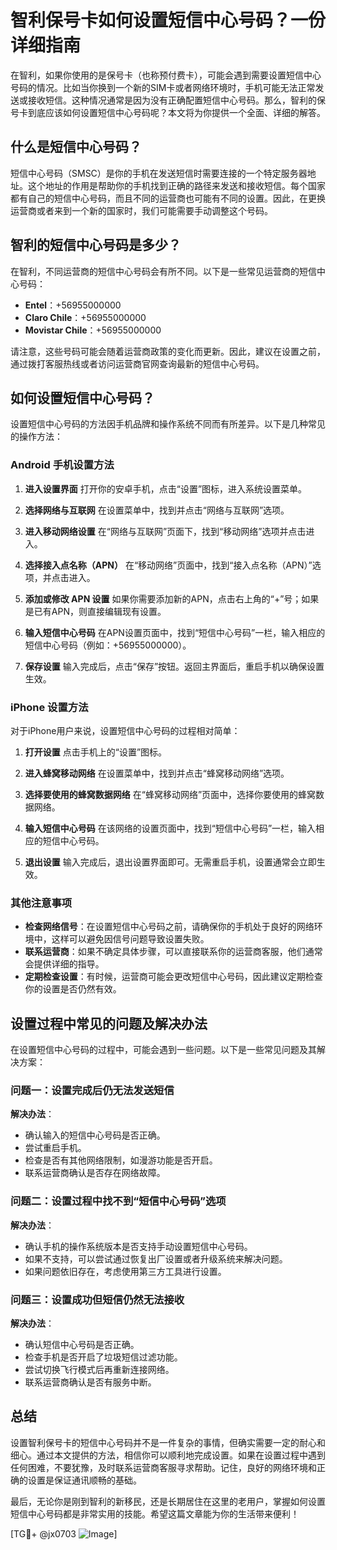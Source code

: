# 智利保号卡如何设置短信中心号码？一份详细指南

在智利，如果你使用的是保号卡（也称预付费卡），可能会遇到需要设置短信中心号码的情况。比如当你换到一个新的SIM卡或者网络环境时，手机可能无法正常发送或接收短信。这种情况通常是因为没有正确配置短信中心号码。那么，智利的保号卡到底应该如何设置短信中心号码呢？本文将为你提供一个全面、详细的解答。

## 什么是短信中心号码？

短信中心号码（SMSC）是你的手机在发送短信时需要连接的一个特定服务器地址。这个地址的作用是帮助你的手机找到正确的路径来发送和接收短信。每个国家都有自己的短信中心号码，而且不同的运营商也可能有不同的设置。因此，在更换运营商或者来到一个新的国家时，我们可能需要手动调整这个号码。

## 智利的短信中心号码是多少？

在智利，不同运营商的短信中心号码会有所不同。以下是一些常见运营商的短信中心号码：

- **Entel**：+56955000000
- **Claro Chile**：+56955000000
- **Movistar Chile**：+56955000000

请注意，这些号码可能会随着运营商政策的变化而更新。因此，建议在设置之前，通过拨打客服热线或者访问运营商官网查询最新的短信中心号码。

## 如何设置短信中心号码？

设置短信中心号码的方法因手机品牌和操作系统不同而有所差异。以下是几种常见的操作方法：

### Android 手机设置方法

1. **进入设置界面**
   打开你的安卓手机，点击“设置”图标，进入系统设置菜单。

2. **选择网络与互联网**
   在设置菜单中，找到并点击“网络与互联网”选项。

3. **进入移动网络设置**
   在“网络与互联网”页面下，找到“移动网络”选项并点击进入。

4. **选择接入点名称（APN）**
   在“移动网络”页面中，找到“接入点名称（APN）”选项，并点击进入。

5. **添加或修改 APN 设置**
   如果你需要添加新的APN，点击右上角的“+”号；如果是已有APN，则直接编辑现有设置。
   
6. **输入短信中心号码**
   在APN设置页面中，找到“短信中心号码”一栏，输入相应的短信中心号码（例如：+56955000000）。

7. **保存设置**
   输入完成后，点击“保存”按钮。返回主界面后，重启手机以确保设置生效。

### iPhone 设置方法

对于iPhone用户来说，设置短信中心号码的过程相对简单：

1. **打开设置**
   点击手机上的“设置”图标。

2. **进入蜂窝移动网络**
   在设置菜单中，找到并点击“蜂窝移动网络”选项。

3. **选择要使用的蜂窝数据网络**
   在“蜂窝移动网络”页面中，选择你要使用的蜂窝数据网络。

4. **输入短信中心号码**
   在该网络的设置页面中，找到“短信中心号码”一栏，输入相应的短信中心号码。

5. **退出设置**
   输入完成后，退出设置界面即可。无需重启手机，设置通常会立即生效。

### 其他注意事项

- **检查网络信号**：在设置短信中心号码之前，请确保你的手机处于良好的网络环境中，这样可以避免因信号问题导致设置失败。
- **联系运营商**：如果不确定具体步骤，可以直接联系你的运营商客服，他们通常会提供详细的指导。
- **定期检查设置**：有时候，运营商可能会更改短信中心号码，因此建议定期检查你的设置是否仍然有效。

## 设置过程中常见的问题及解决办法

在设置短信中心号码的过程中，可能会遇到一些问题。以下是一些常见问题及其解决方案：

### 问题一：设置完成后仍无法发送短信

**解决办法**：
- 确认输入的短信中心号码是否正确。
- 尝试重启手机。
- 检查是否有其他网络限制，如漫游功能是否开启。
- 联系运营商确认是否存在网络故障。

### 问题二：设置过程中找不到“短信中心号码”选项

**解决办法**：
- 确认手机的操作系统版本是否支持手动设置短信中心号码。
- 如果不支持，可以尝试通过恢复出厂设置或者升级系统来解决问题。
- 如果问题依旧存在，考虑使用第三方工具进行设置。

### 问题三：设置成功但短信仍然无法接收

**解决办法**：
- 确认短信中心号码是否正确。
- 检查手机是否开启了垃圾短信过滤功能。
- 尝试切换飞行模式后再重新连接网络。
- 联系运营商确认是否有服务中断。

## 总结

设置智利保号卡的短信中心号码并不是一件复杂的事情，但确实需要一定的耐心和细心。通过本文提供的方法，相信你可以顺利地完成设置。如果在设置过程中遇到任何困难，不要犹豫，及时联系运营商客服寻求帮助。记住，良好的网络环境和正确的设置是保证通讯顺畅的基础。

最后，无论你是刚到智利的新移民，还是长期居住在这里的老用户，掌握如何设置短信中心号码都是非常实用的技能。希望这篇文章能为你的生活带来便利！

[TG💪+ @jx0703 ![Image](https://github.com/user-attachments/assets/dbca1d08-cadb-493c-b0ec-ad6f7a83f270)]